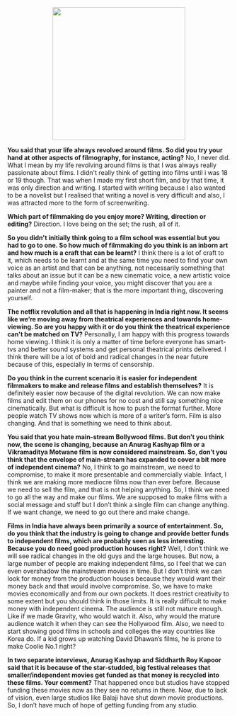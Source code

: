 <!-- TITLE: Rohit Mittal on Bollywood and Filmmaking -->
<!-- SUBTITLE: "I love being on the set; the rush, all of it." Here's our interview with Rohit Mittal, renowned filmmaker and director of Autohead and Shunya. -->

<center>
<img src="https://wiki.bits-hyd.org/uploads/news/rohit-mittal.jpg" width=300>
</center>

**You said that your life always revolved around films. So did you try your hand at other aspects of filmography, for instance, acting?**
No, I never did. What I mean by my life revolving around films is that I was always really passionate about films. I didn't really think of getting into films until i was 18 or 19 though. That was when I made my first short film, and by that time, it was only direction and writing. I started with writing because I also wanted to be a novelist but I realised that writing a novel is very difficult and also, I was attracted more to the form of screenwriting.

**Which part of filmmaking do you enjoy more? Writing, direction or editing?**
Direction. I love being on the set; the rush, all of it.

**So you didn't initially think going to a film school was essential but you had to go to one. So how much of filmmaking do you think is an inborn art and how much is a craft that can be learnt?**
I think there is a lot of craft to it, which needs to be learnt and at the same time you need to find your own voice as an artist and that can be anything, not necessarily something that talks about an issue but it can be a new cinematic voice, a new artistic voice and maybe while finding your voice, you might discover that you are a painter and not a film-maker; that is the more important thing, discovering yourself.

**The netflix revolution and all that is happening in India right now. It seems like we’re moving away from theatrical experiences and towards home-viewing. So are you happy with it or do you think the theatrical experience can't be matched on TV?**
Personally, I am happy with this progress towards home viewing. I think it is only a matter of time before everyone has smart-tvs and better sound systems and get personal theatrical prints delivered. I think there will be a lot of bold and radical changes in the near future because of this, especially in terms of censorship.

**Do you think in the current scenario it is easier for independent filmmakers to make and release films and establish themselves?**
It is definitely easier now because of the digital revolution. We can now make films and edit them on our phones for no cost and still say something nice cinematically. But what is difficult is how to push the format further. More people watch TV shows now which is more of a writer’s form. Film is also changing. And that is something we need to think about.

**You said that you hate main-stream Bollywood films. But don’t you think now, the scene is changing, because an Anurag Kashyap film or a Vikramaditya Motwane film is now considered mainstream. So, don’t you think that the envelope of main-stream has expanded to cover a bit more of independent cinema?**
No, I think to go mainstream, we need to compromise, to make it more presentable and commercially viable. Infact, I think we are making more mediocre films now than ever before. Because we need to sell the film, and that is not helping anything. So, I think we need to go all the way and make our films. We are supposed to make films with a social message and stuff but I don’t think a single film can change anything. If we want change, we need to go out there and make change.

**Films in India have always been primarily a source of entertainment. So, do you think that the industry is going to change and provide better funds to independent films, which are probably seen as less interesting. Because you do need good production houses right?**
Well, I don’t think we will see radical changes in the old guys and the large houses. But now, a large number of people are making independent films, so I feel that we can even overshadow the mainstream movies in time. But I don’t think we can look for money from the production houses because they would want their money back and that would involve compromise. So, we have to make movies economically and from our own pockets. It does restrict creativity to some extent but you should think in those limits. It is really difficult to make money with independent cinema. The audience is still not mature enough. Like if we made Gravity, who would watch it. Also, why would the mature audience watch it when they can see the Hollywood film. Also, we need to start showing good films in schools and colleges the way countries like Korea do. If a kid grows up watching David Dhawan’s films, he is prone to make Coolie No.1 right?

**In two separate interviews, Anurag Kashyap and Siddharth Roy Kapoor said that it is because of the star-studded, big festival releases that smaller/independent movies get funded as that money is recycled into these films. Your comment?**
That happened once but studios have stopped funding these movies now as they see no returns in there. Now, due to lack of vision, even large studios like Balaji have shut down movie productions. So, I don’t have much of hope of getting funding from any studio.
